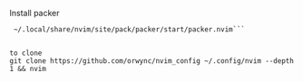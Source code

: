 Install packer
```git clone --depth 1 https://github.com/wbthomason/packer.nvim\
 ~/.local/share/nvim/site/pack/packer/start/packer.nvim```


to clone
git clone https://github.com/orwync/nvim_config ~/.config/nvim --depth 1 && nvim
